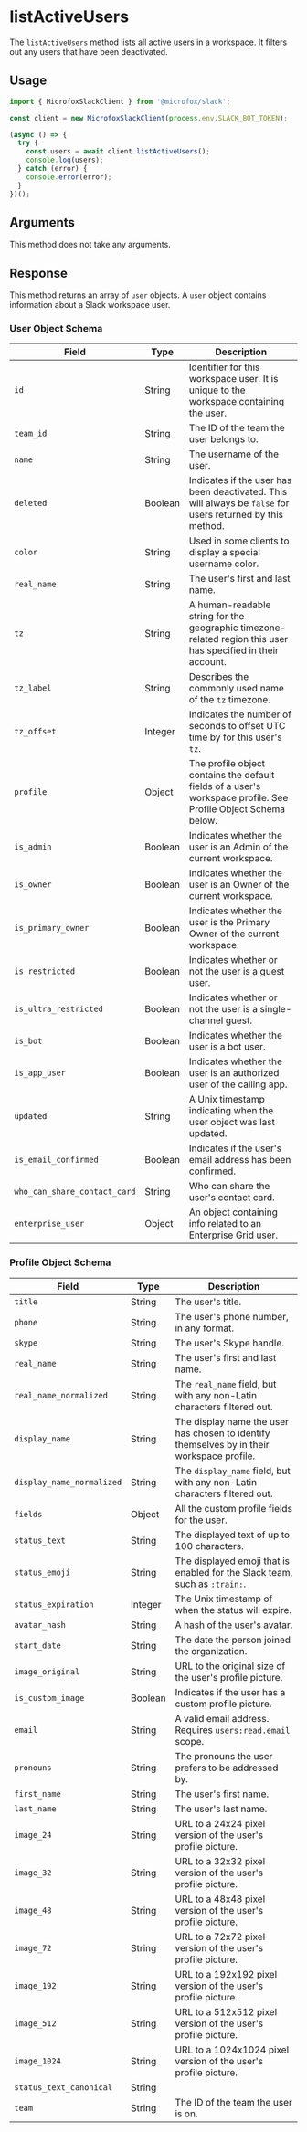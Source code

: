 # listActiveUsers

The `listActiveUsers` method lists all active users in a workspace. It filters out any users that have been deactivated.

## Usage

```typescript
import { MicrofoxSlackClient } from '@microfox/slack';

const client = new MicrofoxSlackClient(process.env.SLACK_BOT_TOKEN);

(async () => {
  try {
    const users = await client.listActiveUsers();
    console.log(users);
  } catch (error) {
    console.error(error);
  }
})();
```

## Arguments

This method does not take any arguments.

## Response

This method returns an array of `user` objects. A `user` object contains information about a Slack workspace user.

### User Object Schema

| Field                             | Type          | Description                                                                                                                                                                                            |
| --------------------------------- | ------------- | ------------------------------------------------------------------------------------------------------------------------------------------------------------------------------------------------------ |
| `id`                              | String        | Identifier for this workspace user. It is unique to the workspace containing the user.                                                                                                                |
| `team_id`                         | String        | The ID of the team the user belongs to.                                                                                                                                                                |
| `name`                            | String        | The username of the user.                                                                                                                                                                              |
| `deleted`                         | Boolean       | Indicates if the user has been deactivated. This will always be `false` for users returned by this method.                                                                                              |
| `color`                           | String        | Used in some clients to display a special username color.                                                                                                                                              |
| `real_name`                       | String        | The user's first and last name.                                                                                                                                                                        |
| `tz`                              | String        | A human-readable string for the geographic timezone-related region this user has specified in their account.                                                                                         |
| `tz_label`                        | String        | Describes the commonly used name of the `tz` timezone.                                                                                                                                                 |
| `tz_offset`                       | Integer       | Indicates the number of seconds to offset UTC time by for this user's `tz`.                                                                                                                            |
| `profile`                         | Object        | The profile object contains the default fields of a user's workspace profile. See Profile Object Schema below.                                                                                       |
| `is_admin`                        | Boolean       | Indicates whether the user is an Admin of the current workspace.                                                                                                                                       |
| `is_owner`                        | Boolean       | Indicates whether the user is an Owner of the current workspace.                                                                                                                                       |
| `is_primary_owner`                | Boolean       | Indicates whether the user is the Primary Owner of the current workspace.                                                                                                                              |
| `is_restricted`                   | Boolean       | Indicates whether or not the user is a guest user.                                                                                                                                                     |
| `is_ultra_restricted`             | Boolean       | Indicates whether or not the user is a single-channel guest.                                                                                                                                           |
| `is_bot`                          | Boolean       | Indicates whether the user is a bot user.                                                                                                                                                              |
| `is_app_user`                     | Boolean       | Indicates whether the user is an authorized user of the calling app.                                                                                                                                   |
| `updated`                         | String        | A Unix timestamp indicating when the user object was last updated.                                                                                                                                     |
| `is_email_confirmed`              | Boolean       | Indicates if the user's email address has been confirmed.                                                                                                                                              |
| `who_can_share_contact_card`      | String        | Who can share the user's contact card.                                                                                                                                                                 |
| `enterprise_user`                 | Object        | An object containing info related to an Enterprise Grid user.                                                                                                                                          |

### Profile Object Schema

| Field                     | Type    | Description                                                                                                                                                                                            |
| ------------------------- | ------- | ------------------------------------------------------------------------------------------------------------------------------------------------------------------------------------------------------ |
| `title`                   | String  | The user's title.                                                                                                                                                                                      |
| `phone`                   | String  | The user's phone number, in any format.                                                                                                                                                                |
| `skype`                   | String  | The user's Skype handle.                                                                                                                                                                               |
| `real_name`               | String  | The user's first and last name.                                                                                                                                                                        |
| `real_name_normalized`    | String  | The `real_name` field, but with any non-Latin characters filtered out.                                                                                                                                 |
| `display_name`            | String  | The display name the user has chosen to identify themselves by in their workspace profile.                                                                                                             |
| `display_name_normalized` | String  | The `display_name` field, but with any non-Latin characters filtered out.                                                                                                                              |
| `fields`                  | Object  | All the custom profile fields for the user.                                                                                                                                                            |
| `status_text`             | String  | The displayed text of up to 100 characters.                                                                                                                                                            |
| `status_emoji`            | String  | The displayed emoji that is enabled for the Slack team, such as `:train:`.                                                                                                                             |
| `status_expiration`       | Integer | The Unix timestamp of when the status will expire.                                                                                                                                                     |
| `avatar_hash`             | String  | A hash of the user's avatar.                                                                                                                                                                           |
| `start_date`              | String  | The date the person joined the organization.                                                                                                                                                           |
| `image_original`          | String  | URL to the original size of the user's profile picture.                                                                                                                                                |
| `is_custom_image`         | Boolean | Indicates if the user has a custom profile picture.                                                                                                                                                    |
| `email`                   | String  | A valid email address. Requires `users:read.email` scope.                                                                                                                                              |
| `pronouns`                | String  | The pronouns the user prefers to be addressed by.                                                                                                                                                      |
| `first_name`              | String  | The user's first name.                                                                                                                                                                                 |
| `last_name`               | String  | The user's last name.                                                                                                                                                                                  |
| `image_24`                | String  | URL to a 24x24 pixel version of the user's profile picture.                                                                                                                                            |
| `image_32`                | String  | URL to a 32x32 pixel version of the user's profile picture.                                                                                                                                            |
| `image_48`                | String  | URL to a 48x48 pixel version of the user's profile picture.                                                                                                                                            |
| `image_72`                | String  | URL to a 72x72 pixel version of the user's profile picture.                                                                                                                                            |
| `image_192`               | String  | URL to a 192x192 pixel version of the user's profile picture.                                                                                                                                           |
| `image_512`               | String  | URL to a 512x512 pixel version of the user's profile picture.                                                                                                                                           |
| `image_1024`              | String  | URL to a 1024x1024 pixel version of the user's profile picture.                                                                                                                                         |
| `status_text_canonical`   | String  |                                                                                                                                                                                                        |
| `team`                    | String  | The ID of the team the user is on.                                                                                                                                                                     | 